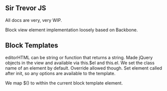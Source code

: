 ## Sir Trevor JS

All docs are very, very WIP.

Block view element implementation loosely based on Backbone. 

## Block Templates

editorHTML can be string or function that returns a string. Made jQuery objects in the view and available via this.$el and this.el. 
We set the class name of an element by default. Override allowed though. Set element called after init, so any options are available to the template.

We map $() to within the current block template element.

